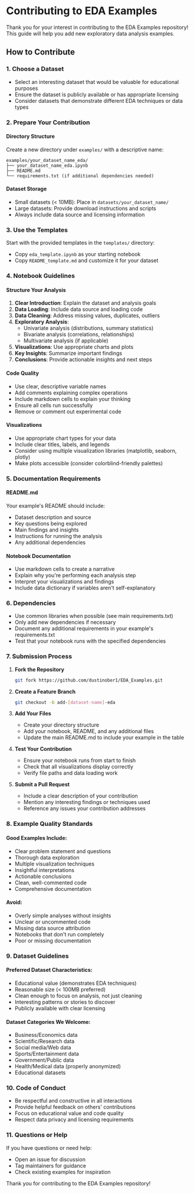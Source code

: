 # Contributing to EDA Examples

Thank you for your interest in contributing to the EDA Examples repository! This guide will help you add new exploratory data analysis examples.

## How to Contribute

### 1. Choose a Dataset
- Select an interesting dataset that would be valuable for educational purposes
- Ensure the dataset is publicly available or has appropriate licensing
- Consider datasets that demonstrate different EDA techniques or data types

### 2. Prepare Your Contribution

#### Directory Structure
Create a new directory under `examples/` with a descriptive name:
```
examples/your_dataset_name_eda/
├── your_dataset_name_eda.ipynb
├── README.md
└── requirements.txt (if additional dependencies needed)
```

#### Dataset Storage
- Small datasets (< 10MB): Place in `datasets/your_dataset_name/`
- Large datasets: Provide download instructions and scripts
- Always include data source and licensing information

### 3. Use the Templates
Start with the provided templates in the `templates/` directory:
- Copy `eda_template.ipynb` as your starting notebook
- Copy `README_template.md` and customize it for your dataset

### 4. Notebook Guidelines

#### Structure Your Analysis
1. **Clear Introduction**: Explain the dataset and analysis goals
2. **Data Loading**: Include data source and loading code
3. **Data Cleaning**: Address missing values, duplicates, outliers
4. **Exploratory Analysis**: 
   - Univariate analysis (distributions, summary statistics)
   - Bivariate analysis (correlations, relationships)
   - Multivariate analysis (if applicable)
5. **Visualizations**: Use appropriate charts and plots
6. **Key Insights**: Summarize important findings
7. **Conclusions**: Provide actionable insights and next steps

#### Code Quality
- Use clear, descriptive variable names
- Add comments explaining complex operations
- Include markdown cells to explain your thinking
- Ensure all cells run successfully
- Remove or comment out experimental code

#### Visualizations
- Use appropriate chart types for your data
- Include clear titles, labels, and legends
- Consider using multiple visualization libraries (matplotlib, seaborn, plotly)
- Make plots accessible (consider colorblind-friendly palettes)

### 5. Documentation Requirements

#### README.md
Your example's README should include:
- Dataset description and source
- Key questions being explored
- Main findings and insights
- Instructions for running the analysis
- Any additional dependencies

#### Notebook Documentation
- Use markdown cells to create a narrative
- Explain why you're performing each analysis step
- Interpret your visualizations and findings
- Include data dictionary if variables aren't self-explanatory

### 6. Dependencies
- Use common libraries when possible (see main requirements.txt)
- Only add new dependencies if necessary
- Document any additional requirements in your example's requirements.txt
- Test that your notebook runs with the specified dependencies

### 7. Submission Process

1. **Fork the Repository**
   ```bash
   git fork https://github.com/dustinober1/EDA_Examples.git
   ```

2. **Create a Feature Branch**
   ```bash
   git checkout -b add-[dataset-name]-eda
   ```

3. **Add Your Files**
   - Create your directory structure
   - Add your notebook, README, and any additional files
   - Update the main README.md to include your example in the table

4. **Test Your Contribution**
   - Ensure your notebook runs from start to finish
   - Check that all visualizations display correctly
   - Verify file paths and data loading work

5. **Submit a Pull Request**
   - Include a clear description of your contribution
   - Mention any interesting findings or techniques used
   - Reference any issues your contribution addresses

### 8. Example Quality Standards

#### Good Examples Include:
- Clear problem statement and questions
- Thorough data exploration
- Multiple visualization techniques
- Insightful interpretations
- Actionable conclusions
- Clean, well-commented code
- Comprehensive documentation

#### Avoid:
- Overly simple analyses without insights
- Unclear or uncommented code
- Missing data source attribution
- Notebooks that don't run completely
- Poor or missing documentation

### 9. Dataset Guidelines

#### Preferred Dataset Characteristics:
- Educational value (demonstrates EDA techniques)
- Reasonable size (< 100MB preferred)
- Clean enough to focus on analysis, not just cleaning
- Interesting patterns or stories to discover
- Publicly available with clear licensing

#### Dataset Categories We Welcome:
- Business/Economics data
- Scientific/Research data
- Social media/Web data
- Sports/Entertainment data
- Government/Public data
- Health/Medical data (properly anonymized)
- Educational datasets

### 10. Code of Conduct
- Be respectful and constructive in all interactions
- Provide helpful feedback on others' contributions
- Focus on educational value and code quality
- Respect data privacy and licensing requirements

### 11. Questions or Help
If you have questions or need help:
- Open an issue for discussion
- Tag maintainers for guidance
- Check existing examples for inspiration

Thank you for contributing to the EDA Examples repository!